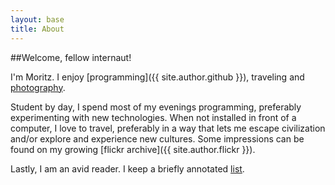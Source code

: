 ```yaml
---
layout: base
title: About
---
```

##Welcome, fellow internaut!

I'm Moritz. I enjoy [programming]({{ site.author.github }}), traveling and [photography](/photography.html).

Student by day, I spend most of my evenings programming, preferably experimenting with new technologies. When not installed in front of a computer, I love to travel, preferably in a way that lets me escape civilization and/or explore and experience new cultures. Some impressions can be found on my growing [flickr archive]({{ site.author.flickr }}).

Lastly, I am an avid reader. I keep a briefly annotated [list](/readinglist.html).